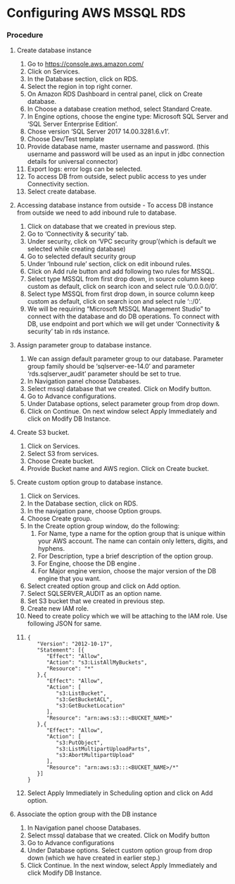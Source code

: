 # Configuring AWS MSSQL RDS

### Procedure
1. Create database instance
   1. Go to https://console.aws.amazon.com/
   2. Click on Services.
   3. In the Database section, click on RDS.
   4. Select the region in top right corner.
   5. On Amazon RDS Dashboard in central panel, click on Create database.
   6. In Choose a database creation method, select Standard Create.
   7. In Engine options, choose the engine type: Microsoft SQL Server and ‘SQL Server Enterprise Edition’.
   8. Chose version ‘SQL Server 2017 14.00.3281.6.v1’.
   9. Choose Dev/Test template
   10. Provide database name, master username and password. (this username and password will be used as an input in jdbc connection details for universal connector)
   11. Export logs: error logs can be selected.
   12. To access DB from outside, select public access to yes under Connectivity section.
   13. Select create database.
   
2. Accessing database instance from outside - To access DB instance from outside we need to add inbound rule to database.
   1. Click on database that we created in previous step.
   2. Go to ‘Connectivity & security’ tab.
   3. Under security, click on ‘VPC security group’(which is default we selected while creating database)
   4. Go to selected default security group
   5. Under ‘Inbound rule’ section, click on edit inbound rules.
   6. Click on Add rule button and add following two rules for MSSQL.
   7. Select type MSSQL from first drop down, in source column keep custom as default, click on search icon and select rule ‘0.0.0.0/0’.
   8. Select type MSSQL from first drop down, in source column keep custom as default, click on search icon and select rule ‘::/0’.
   9. We will be requiring “Microsoft MSSQL Management Studio” to connect with the database and do DB operations. To connect with DB, use endpoint and port which we will get under ‘Connectivity & security’ tab in rds instance.
 
3. Assign parameter group to database instance.
   1. We can assign default parameter group to our database. Parameter group family should be ‘sqlserver-ee-14.0’ and parameter ‘rds.sqlserver_audit’ parameter should be set to true.
   2. In Navigation panel choose Databases.
   3. Select mssql database that we created. Click on Modify button.
   4. Go to Advance configurations.
   5. Under Database options, select parameter group from drop down.
   6. Click on Continue. On next window select Apply Immediately and click on Modify DB Instance.
   
4. Create S3 bucket.
   1. Click on Services.
   2. Select S3 from services.
   3. Choose Create bucket.
   4. Provide Bucket name and AWS region. Click on Create bucket.
   
5. Create custom option group to database instance.
   1. Click on Services.
   2. In the Database section, click on RDS.
   3. In the navigation pane, choose Option groups.
   4. Choose Create group.
   5. In the Create option group window, do the following:
      1. For Name, type a name for the option group that is unique within your AWS account. The name can contain only letters, digits, and hyphens.
      2. For Description, type a brief description of the option group.
      3. For Engine, choose the DB engine <sqlserver-ee>.
      4. For Major engine version, choose the major version of the DB engine that you want.
   6. Select created option group and click on Add option.
   7. Select SQLSERVER_AUDIT as an option name.
   8. Set S3 bucket that we created in previous step.
   9. Create new IAM role.
   10. Need to create policy which we will be attaching to the IAM role. Use following JSON for same.
   11. ``` 
       {
          "Version": "2012-10-17",
          "Statement": [{
             "Effect": "Allow",
             "Action": "s3:ListAllMyBuckets",
             "Resource": "*"
          },{
             "Effect": "Allow",
             "Action": [
                "s3:ListBucket",
                "s3:GetBucketACL",
                "s3:GetBucketLocation"
             ],
             "Resource": "arn:aws:s3:::<BUCKET_NAME>"
          },{
             "Effect": "Allow",
             "Action": [
                "s3:PutObject",
                "s3:ListMultipartUploadParts",
                "s3:AbortMultipartUpload"
             ],
             "Resource": "arn:aws:s3:::<BUCKET_NAME>/*"
          }]
       }
       ```
   12. Select Apply Immediately in Scheduling option and click on Add option.

6. Associate the option group with the DB instance
   1. In Navigation panel choose Databases.
   2. Select mssql database that we created. Click on Modify button
   3. Go to Advance configurations
   4. Under Database options. Select custom option group from drop down (which we have created in earlier step.)
   5. Click Continue. In the next window, select Apply Immediately and click Modify DB Instance.


